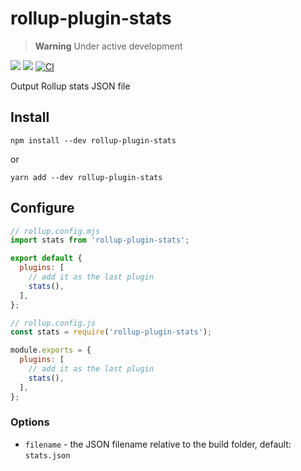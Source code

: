 # rollup-plugin-stats

> **Warning**
> Under active development

[![](https://img.shields.io/npm/v/rollup-plugin-stats.svg)](https://www.npmjs.com/package/rollup-plugin-stats)
![](https://img.shields.io/node/v/rollup-plugin-stats.svg)
[![CI](https://github.com/vio/rollup-plugin-stats/actions/workflows/main.yml/badge.svg)](https://github.com/vio/rollup-plugin-stats/actions/workflows/main.yml)

Output Rollup stats JSON file 

## Install

```shell
npm install --dev rollup-plugin-stats
```

or

```shell
yarn add --dev rollup-plugin-stats
```


## Configure

```js
// rollup.config.mjs
import stats from 'rollup-plugin-stats';

export default {
  plugins: [
    // add it as the last plugin
    stats(),
  ],
};
```

```js
// rollup.config.js
const stats = require('rollup-plugin-stats');

module.exports = {
  plugins: [
    // add it as the last plugin
    stats(),
  ],
};
```

### Options

- `filename` - the JSON filename relative to the build folder, default: `stats.json`

